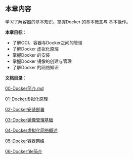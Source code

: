 ## 本章内容

学习了解容器的基本知识，掌握Docker 的基本概念与 基本操作。

**本章目标：**

- 了解OCI、容器与Docker之间的管理
- 了解Docker 虚拟化原理
- 掌握Docker 的安装
- 掌握Docker 镜像的创建与管理
- 了解Docker 的网络知识

**文档目录：**

[00-Docker简介.md](./00-Docker简介.md)

[01-Docker虚拟化原理](./01-Docker虚拟化原理.md)

[02-Docker安装部署](02-Docker安装部署.md)

[03-Docker镜像管理基础](03-Docker镜像管理基础.md)

[04-Docker虚拟化网络概述](04-Docker虚拟化网络概述.md)

[05-Docker容器网络](05-Docker容器网络.md)

[06-Dockerfile简介](06-Dockerfile简介.md)